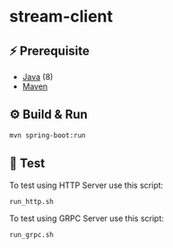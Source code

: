 # stream-client

## ⚡️ Prerequisite
-   [Java](https://www.oracle.com/java/technologies/downloads/) (8)
-   [Maven](https://maven.apache.org/download.cgi)

## ⚙️ Build & Run
```bash
mvn spring-boot:run
```

## 🎯 Test
To test using HTTP Server use this script:
```bash
run_http.sh
```

To test using GRPC Server use this script:
```bash
run_grpc.sh
```

